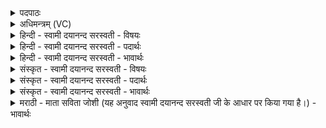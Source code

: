 <details><summary>पदपाठः</summary>

सर॑स्वती। मन॑सा। पे॒श॒लम्। वसु॑। नास॑त्याभ्याम्। व॒य॒ति॒। द॒र्श॒तम्। वपुः॑। रस॑म्। प॒रि॒स्रुतेति॑ परि॒ऽस्रुता॑। न। रोहि॑तम्। न॒ग्नहुः॑। धीरः॑। तस॑रम्। न। वेम॑। ८३।
</details>

<details><summary>अधिमन्त्रम् (VC)</summary>

- सरस्वती देवता
- शङ्ख ऋषिः
- भुरिक्त्रिष्टुप्
- धैवतः
</details>

<details><summary>हिन्दी - स्वामी दयानन्द सरस्वती - विषयः</summary>

विद्वानों के समान अन्यों को आचरण करना चाहिये, इस विषय को अगले मन्त्र में कहा है ॥
</details>

<details><summary>हिन्दी - स्वामी दयानन्द सरस्वती - पदार्थः</summary>

पदार्थान्वयभाषाः -  (सरस्वती) उत्तम विज्ञानयुक्त स्त्री (मनसा) विज्ञान से (वेम) उत्पत्ति के (न) समान जिस (पेशलम्) उत्तम अङ्गों से युक्त (दर्शतम्) देखने योग्य (वपुः) शरीर वा जल को तथा (तसरम्) दुःखों के क्षय करनेहारे (रोहितम्) प्रकट हुए (परिस्रुता) सब ओर से प्राप्त (रसम्) आनन्द को देनेहारे रस के (न) समान (वसु) द्रव्य को (वयति) बनाती है, जिन (नासत्याभ्याम्) असत्य व्यवहार से रहित माता-पिता दोनों से (नग्नहुः) शुद्ध को ग्रहण करनेहारा (धीरः) ध्यानवान् तेरा पति है, उन दोनों को हम लोग प्राप्त होवें ॥८३ ॥
</details>

<details><summary>हिन्दी - स्वामी दयानन्द सरस्वती - भावार्थः</summary>

भावार्थभाषाः -  जैसे विद्वान् अध्यापक और उपदेशक सार-सार वस्तुओं का ग्रहण करते हैं, वैसे ही सब स्त्री-पुरुषों को ग्रहण करना योग्य है ॥८३ ॥
</details>

<details><summary>संस्कृत - स्वामी दयानन्द सरस्वती - विषयः</summary>

विद्वद्वदितरैराचरणीयमित्याह ॥
</details>

<details><summary>संस्कृत - स्वामी दयानन्द सरस्वती - पदार्थः</summary>

पदार्थान्वयभाषाः -  सरस्वती मनसा वेम न यत् पेशलं दर्शतं वपुस्तसरं रोहितं परिस्रुता रसं न वसु वयति, नासत्याभ्यां नग्नहुर्धीरश्चाऽस्ति, तौ द्वौ वयं प्राप्नुयाम ॥८३ ॥
</details>

<details><summary>संस्कृत - स्वामी दयानन्द सरस्वती - भावार्थः</summary>

भावार्थभाषाः -  यथा विद्वांसावध्यापकोपदेशकौ सारं सारं वस्तु गृह्णन्ति, तथैव सर्वैः स्त्रीपुरुषैर्ग्राह्यम् ॥८३ ॥
</details>

<details><summary>मराठी - माता सविता जोशी (यह अनुवाद स्वामी दयानन्द सरस्वती जी के आधार पर किया गया है।) - भावार्थः</summary>

भावार्थभाषाः -  ज्याप्रमाणे विद्वान, अध्यापक, उपदेशक वस्तूंचे मर्म जाणतात. त्याप्रमाणे सर्व स्री-पुरुषांनी वस्तूचे मर्म जाणून घ्यावे.
</details>